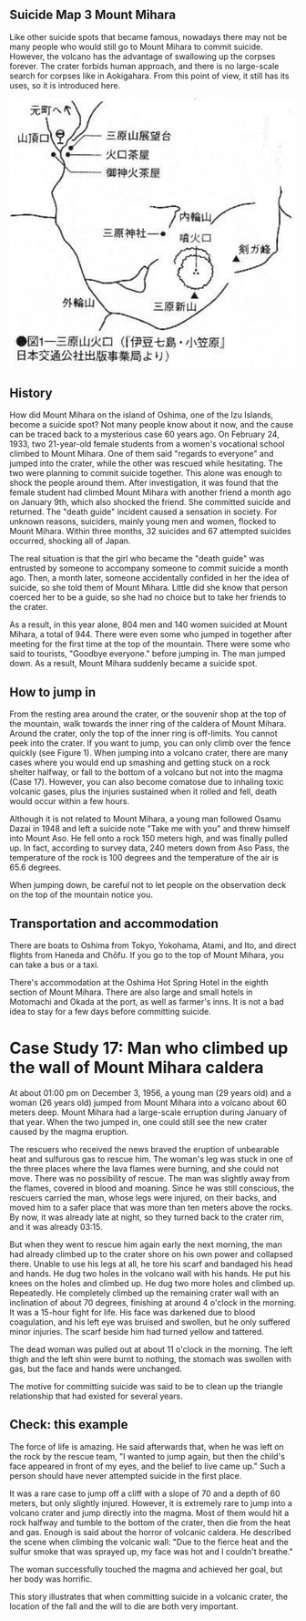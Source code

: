 ## Suicide Map 3 Mount Mihara

Like other suicide spots that became famous, nowadays there may not be many people who would still go to Mount Mihara to commit suicide. However, the volcano has the advantage of swallowing up the corpses forever. The crater forbids human approach, and there is no large-scale search for corpses like in Aokigahara. From this point of view, it still has its uses, so it is introduced here.

![Figure 1: Map of Mount Mihara caldera.](img/map_3_1.png)

## History

How did Mount Mihara on the island of Oshima, one of the Izu Islands, become a suicide spot? Not many people know about it now, and the cause can be traced back to a mysterious case 60 years ago. On February 24, 1933, two 21-year-old female students from a women's vocational school climbed to Mount Mihara. One of them said "regards to everyone" and jumped into the crater, while the other was rescued while hesitating. The two were planning to commit suicide together. This alone was enough to shock the people around them. After investigation, it was found that the female student had climbed Mount Mihara with another friend a month ago on January 9th, which also shocked the friend. She committed suicide and returned. The "death guide" incident caused a sensation in society. For unknown reasons, suiciders, mainly young men and women, flocked to Mount Mihara. Within three months, 32 suicides and 67 attempted suicides occurred, shocking all of Japan.

The real situation is that the girl who became the "death guide" was entrusted by someone to accompany someone to commit suicide a month ago. Then, a month later, someone accidentally confided in her the idea of ​​​​suicide, so she told them of Mount Mihara. Little did she know that person coerced her to be a guide, so she had no choice but to take her friends to the crater.

As a result, in this year alone, 804 men and 140 women suicided at Mount Mihara, a total of 944. There were even some who jumped in together after meeting for the first time at the top of the mountain. There were some who said to tourists, "Goodbye everyone." before jumping in. The man jumped down. As a result, Mount Mihara suddenly became a suicide spot.

## How to jump in

From the resting area around the crater, or the souvenir shop at the top of the mountain, walk towards the inner ring of the caldera of Mount Mihara. Around the crater, only the top of the inner ring is off-limits. You cannot peek into the crater. If you want to jump, you can only climb over the fence quickly (see Figure 1). When jumping into a volcano crater, there are many cases where you would end up smashing and getting stuck on a rock shelter halfway, or fall to the bottom of a volcano but not into the magma (Case 17). However, you can also become comatose due to inhaling toxic volcanic gases, plus the injuries sustained when it rolled and fell, death would occur within a few hours.

Although it is not related to Mount Mihara, a young man followed Osamu Dazai in 1948 and left a suicide note "Take me with you" and threw himself into Mount Aso. He fell onto a rock 150 meters high, and was finally pulled up. In fact, according to survey data, 240 meters down from Aso Pass, the temperature of the rock is 100 degrees and the temperature of the air is 65.6 degrees.

When jumping down, be careful not to let people on the observation deck on the top of the mountain notice you.

## Transportation and accommodation

There are boats to Oshima from Tokyo, Yokohama, Atami, and Ito, and direct flights from Haneda and Chōfu. If you go to the top of Mount Mihara, you can take a bus or a taxi.

There's accommodation at the Oshima Hot Spring Hotel in the eighth section of Mount Mihara. There are also large and small hotels in Motomachi and Okada at the port, as well as farmer's inns. It is not a bad idea to stay for a few days before committing suicide.

# Case Study 17: Man who climbed up the wall of Mount Mihara caldera

At about 01:00 pm on December 3, 1956, a young man (29 years old) and a woman (26 years old) jumped from Mount Mihara into a volcano about 60 meters deep. Mount Mihara had a large-scale erruption during January of that year. When the two jumped in, one could still see the new crater caused by the magma eruption.

The rescuers who received the news braved the eruption of unbearable heat and sulfurous gas to rescue him. The woman's leg was stuck in one of the three places where the lava flames were burning, and she could not move. There was no possibility of rescue. The man was slightly away from the flames, covered in blood and moaning. Since he was still conscious, the rescuers carried the man, whose legs were injured, on their backs, and moved him to a safer place that was more than ten meters above the rocks. By now, it was already late at night, so they turned back to the crater rim, and it was already 03:15.

But when they went to rescue him again early the next morning, the man had already climbed up to the crater shore on his own power and collapsed there. Unable to use his legs at all, he tore his scarf and bandaged his head and hands. He dug two holes in the volcano wall with his hands. He put his knees on the holes and climbed up. He dug two more holes and climbed up. Repeatedly. He completely climbed up the remaining crater wall with an inclination of about 70 degrees, finishing at around 4 o'clock in the morning. It was a 15-hour fight for life. His face was darkened due to blood coagulation, and his left eye was bruised and swollen, but he only suffered minor injuries. The scarf beside him had turned yellow and tattered.

The dead woman was pulled out at about 11 o'clock in the morning. The left thigh and the left shin were burnt to nothing, the stomach was swollen with gas, but the face and hands were unchanged.

The motive for committing suicide was said to be to clean up the triangle relationship that had existed for several years.

## Check: this example

The force of life is amazing. He said afterwards that, when he was left on the rock by the rescue team, "I wanted to jump again, but then the child's face appeared in front of my eyes, and the belief to live came up." Such a person should have never attempted suicide in the first place.

It was a rare case to jump off a cliff with a slope of 70 and a depth of 60 meters, but only slightly injured. However, it is extremely rare to jump into a volcano crater and jump directly into the magma. Most of them would hit a rock halfway and tumble to the bottom of the crater, then die from the heat and gas. Enough is said about the horror of volcanic caldera. He described the scene when climbing the volcanic wall: "Due to the fierce heat and the sulfur smoke that was sprayed up, my face was hot and I couldn't breathe."

The woman successfully touched the magma and achieved her goal, but her body was horrific.

This story illustrates that when committing suicide in a volcanic crater, the location of the fall and the will to die are both very important.
